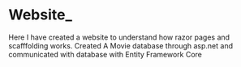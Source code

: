# Website_
Here I have created a website to understand how razor pages and scafffolding works.
Created A Movie database through asp.net and communicated with database with Entity Framework Core
